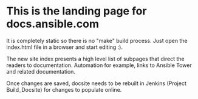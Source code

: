 # This is the landing page for docs.ansible.com

It is completely static so there is no "make" build process.  Just open the index.html file in a browser and start editing :).

The new site index presents a high level list of subpages that direct the readers to documentation. Automation for example, links to Ansible Tower and related documentation.

Once changes are saved, docsite needs to be rebuilt in Jenkins (Project Build_Docsite) for changes to populate online.

